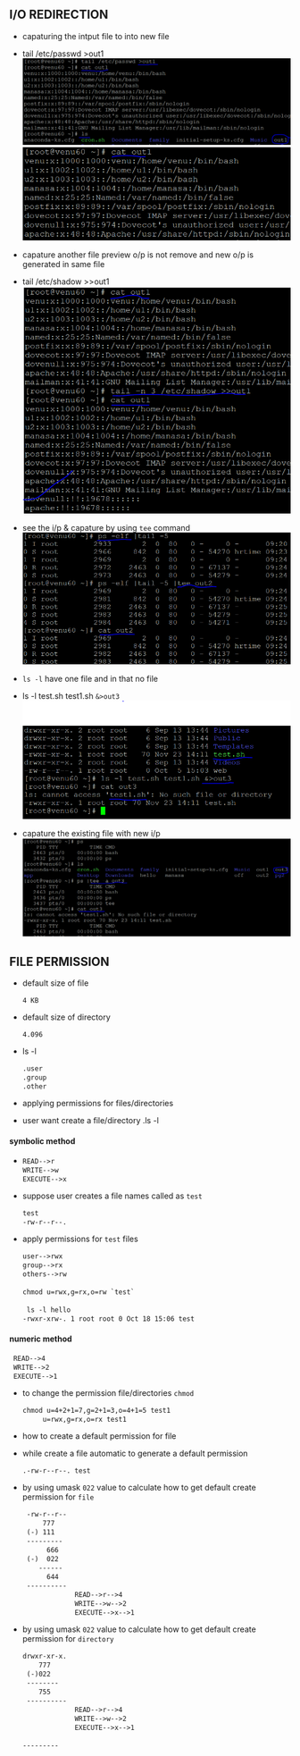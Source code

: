 ## I/O REDIRECTION

* capaturing the intput file to into new file
 
* tail /etc/passwd >out1
  ![preview](images/re0.PNG) 
  ![preview](images/re1.PNG)

* capature another file preview o/p is not remove and new o/p is generated in same file

* tail /etc/shadow >>out1
  ![preview](images/re2.PNG)

* see the i/p & capature by using `tee` command
 ![preview](images/re3.PNG)

* `ls -l` have one file and in that no file
*  ls -l test.sh test1.sh `&>out3`
 ![preview](images/re4.PNG) 
 
* capature the existing file with new i/p
 ![preview](images/re5.PNG) 

## FILE PERMISSION

* default size of file

  ```
  4 KB
  ```
* default size of directory

  ```
  4.096
  ```
* ls -l
   ```
  .user
  .group
  .other
  ```
* applying permissions for files/directories
* user want create a file/directory
   .ls -l

#### symbolic method   

*  ```
   READ-->r
   WRITE-->w
   EXECUTE-->x
   ```
* suppose user creates a file names called as `test`

  ```
  test
  -rw-r--r--.
  ```   
* apply permissions for `test` files

   ```
   user-->rwx
   group-->rx
   others-->rw
   
  chmod u=rwx,g=rx,o=rw `test`

    ls -l hello
   -rwxr-xrw-. 1 root root 0 Oct 18 15:06 test
  ```


#### numeric method 

  ```
   READ-->4
   WRITE-->2
   EXECUTE-->1
  ```

* to change the permission file/directories `chmod` 

   ```
   chmod u=4+2+1=7,g=2+1=3,o=4+1=5 test1
        u=rwx,g=rx,o=rx test1
   ```

* how to create a default permission for file




* while create a file automatic to generate a default permission
  ```
  .-rw-r--r--. test
  ```  
* by using umask `022` value to calculate how to get default create permission  for `file` 

  ```
   -rw-r--r--
       777
   (-) 111
   ---------
        666     
   (-)  022
      ------
        644 
   ----------
               READ-->r-->4
               WRITE-->w-->2
               EXECUTE-->x-->1 
    ```
* by using umask `022` value to calculate how to get default create permission  for `directory`

  ```
  drwxr-xr-x.
      777
   (-)022
   --------
      755
   ----------   
               READ-->r-->4
               WRITE-->w-->2
               EXECUTE-->x-->1

  --------- 
  ```



   


     